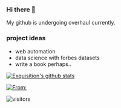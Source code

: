 ### Hi there 👋

<!--
**Exquisition/Exquisition** is a ✨ _special_ ✨ repository because its `README.md` (this file) appears on your GitHub profile.

Here are some ideas to get you started:


-->

My github is undergoing overhaul currently.

### project ideas
- web automation
- data science with forbes datasets
- write a book perhaps..

[![Exquisition's github stats](https://github-readme-stats.vercel.app/api?username=Exquisition&show_icons=true&hide=contribs,prs&cache_seconds=86400&theme=solarized-dark)](https://github.com/Exquisition/github-readme-stats)

[![From:](https://github-readme-stats.vercel.app/api/pin/?username=anuraghazra&repo=github-readme-stats&cache_seconds=86400&theme=solarized-dark)](https://github.com/Exquisition/github-readme-stats)

![visitors](https://visitor-badge.glitch.me/badge?page_id=Exquisition.visitor-badge)
